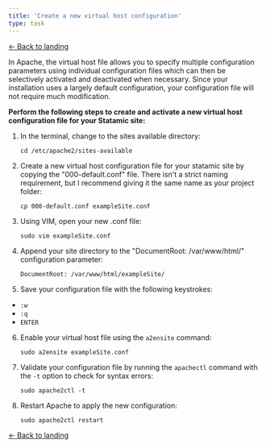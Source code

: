 ```yaml
---
title: 'Create a new virtual host configuration'
type: task
---
```


[← Back to landing](/writing-samples/create-a-statamic-web-server-on-google-cloud-platform)

In Apache, the virtual host file allows you to specify multiple configuration parameters using individual configuration files which can then be selectively activated and deactivated when necessary. Since your installation uses a largely default configuration, your configuration file will not require much modification.

**Perform the following steps to create and activate a new virtual host configuration file for your Statamic site:**

1. In the terminal, change to the sites available directory:

    ```
    cd /etc/apache2/sites-available
    ```

2. Create a new virtual host configuration file for your statamic site by copying the "000-default.conf" file. There isn't a strict naming requirement, but I recommend giving it the same name as your project folder:

    ```
    cp 000-default.conf exampleSite.conf
    ```

3. Using VIM, open your new .conf file:

    ```
    sudo vim exampleSite.conf
    ```

4. Append your site directory to the "DocumentRoot: /var/www/html/" configuration parameter:

    ```
    DocumentRoot: /var/www/html/exampleSite/
    ```

5. Save your configuration file with the following keystrokes:
  * `:w`
  * `:q`
  * `ENTER`

6. Enable your virtual host file using the `a2ensite` command:

    ```
    sudo a2ensite exampleSite.conf
    ```

7. Validate your configuration file by running the `apachectl` command with the `-t` option to check for syntax errors:

    ```
    sudo apache2ctl -t
    ```

8. Restart Apache to apply the new configuration:

    ```
    sudo apache2ctl restart
    ```

[← Back to landing](/writing-samples/create-a-statamic-web-server-on-google-cloud-platform)
